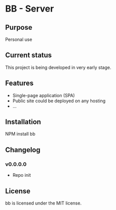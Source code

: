 # BB - Server

## Purpose

Personal use

## Current status

This project is being developed in very early stage.

## Features

* Single-page application (SPA)
* Public site could be deployed on any hosting
* ...

## Installation

NPM install bb

## Changelog

### v0.0.0.0

* Repo init

## License

bb is licensed under the MIT license.
